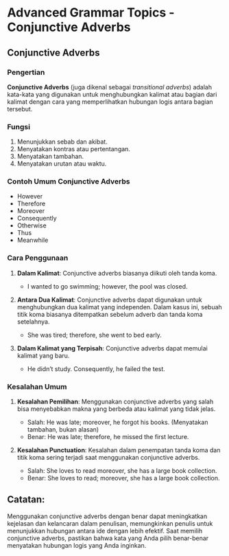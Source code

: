 # Advanced Grammar Topics - Conjunctive Adverbs

## Conjunctive Adverbs

### Pengertian

**Conjunctive Adverbs** (juga dikenal sebagai *transitional adverbs*) adalah kata-kata yang digunakan untuk menghubungkan kalimat atau bagian dari kalimat dengan cara yang memperlihatkan hubungan logis antara bagian tersebut.

### Fungsi

1. Menunjukkan sebab dan akibat.
2. Menyatakan kontras atau pertentangan.
3. Menyatakan tambahan.
4. Menyatakan urutan atau waktu.

### Contoh Umum Conjunctive Adverbs

- However
- Therefore
- Moreover
- Consequently
- Otherwise
- Thus
- Meanwhile

### Cara Penggunaan

1. **Dalam Kalimat**: Conjunctive adverbs biasanya diikuti oleh tanda koma.
   - I wanted to go swimming; however, the pool was closed.
  
2. **Antara Dua Kalimat**: Conjunctive adverbs dapat digunakan untuk menghubungkan dua kalimat yang independen. Dalam kasus ini, sebuah titik koma biasanya ditempatkan sebelum adverb dan tanda koma setelahnya.
   - She was tired; therefore, she went to bed early.

3. **Dalam Kalimat yang Terpisah**: Conjunctive adverbs dapat memulai kalimat yang baru.
   - He didn’t study. Consequently, he failed the test.

### Kesalahan Umum

1. **Kesalahan Pemilihan**: Menggunakan conjunctive adverbs yang salah bisa menyebabkan makna yang berbeda atau kalimat yang tidak jelas.
   - Salah: He was late; moreover, he forgot his books. (Menyatakan tambahan, bukan alasan)
   - Benar: He was late; therefore, he missed the first lecture.

2. **Kesalahan Punctuation**: Kesalahan dalam penempatan tanda koma dan titik koma sering terjadi saat menggunakan conjunctive adverbs.
   - Salah: She loves to read moreover, she has a large book collection.
   - Benar: She loves to read; moreover, she has a large book collection.

## Catatan:

Menggunakan conjunctive adverbs dengan benar dapat meningkatkan kejelasan dan kelancaran dalam penulisan, memungkinkan penulis untuk menunjukkan hubungan antara ide dengan lebih efektif. Saat memilih conjunctive adverbs, pastikan bahwa kata yang Anda pilih benar-benar menyatakan hubungan logis yang Anda inginkan.
